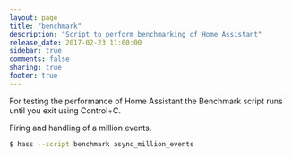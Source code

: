 ```yaml
---
layout: page
title: "benchmark"
description: "Script to perform benchmarking of Home Assistant"
release_date: 2017-02-23 11:00:00
sidebar: true
comments: false
sharing: true
footer: true
---
```


For testing the performance of Home Assistant the Benchmark script runs until you exit using Control+C.

Firing and handling of a million events.

```bash
$ hass --script benchmark async_million_events
```

